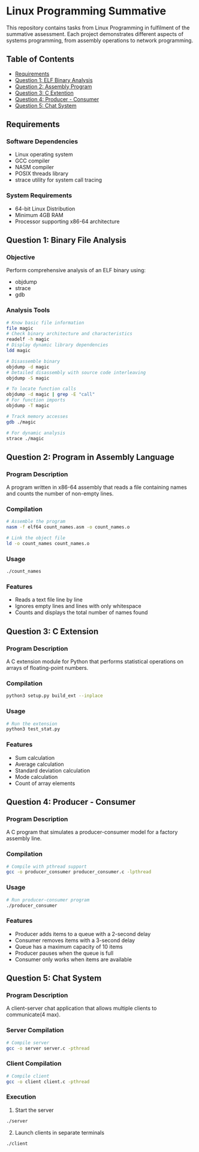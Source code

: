 # Linux Programming Summative

This repository contains tasks from Linux Programming in fulfilment of the summative assessment. Each project demonstrates different aspects of systems programming, from assembly operations to network programming.

## Table of Contents

- [Requirements](#requirements)
- [Question 1: ELF Binary Analysis](#question-1-binary-file-analysis)
- [Question 2: Assembly Program](#question-2-program-in-assembly-language)
- [Question 3: C Extention](#question-3-c-extention)
- [Question 4: Producer - Consumer](#question-4-producer-consumer)
- [Question 5: Chat System](#question-5-chat-system)

## Requirements

### Software Dependencies
- Linux operating system
- GCC compiler
- NASM compiler
- POSIX threads library
- strace utility for system call tracing

### System Requirements
- 64-bit Linux Distribution
- Minimum 4GB RAM
- Processor supporting x86-64 architecture

## Question 1: Binary File Analysis

### Objective
Perform comprehensive analysis of an ELF binary using:
- objdump
- strace
- gdb

### Analysis Tools
```bash
# Know basic file information
file magic
# Check binary architecture and characteristics
readelf -h magic
# Display dynamic library dependencies
ldd magic
```
```bash
# Disassemble binary
objdump -d magic
# Detailed disassembly with source code interleaving
objdump -S magic
```
```bash
# To locate function calls
objdump -d magic | grep -E "call"
# For function imports
objdump -T magic
```
```bash
# Track memory accesses
gdb ./magic
```
```bash
# For dynamic analysis
strace ./magic
```

## Question 2: Program in Assembly Language

### Program Description
A program written in x86-64 assembly that reads a file containing names and counts the number of non-empty lines.

### Compilation
```bash
# Assemble the program
nasm -f elf64 count_names.asm -o count_names.o

# Link the object file
ld -o count_names count_names.o
```

### Usage
```bash
./count_names
```
### Features

- Reads a text file line by line
- Ignores empty lines and lines with only whitespace
- Counts and displays the total number of names found

## Question 3: C Extension

### Program Description
A C extension module for Python that performs statistical operations on arrays of floating-point numbers.

### Compilation
```bash
python3 setup.py build_ext --inplace
```

### Usage
```bash
# Run the extension
python3 test_stat.py
```

### Features
- Sum calculation
- Average calculation
- Standard deviation calculation
- Mode calculation
- Count of array elements

## Question 4: Producer - Consumer

### Program Description
A C program that simulates a producer-consumer model for a factory assembly line.

### Compilation
```bash
# Compile with pthread support
gcc -o producer_consumer producer_consumer.c -lpthread
```

### Usage
```bash
# Run producer-consumer program
./producer_consumer
```

### Features
- Producer adds items to a queue with a 2-second delay
- Consumer removes items with a 3-second delay
- Queue has a maximum capacity of 10 items
- Producer pauses when the queue is full
- Consumer only works when items are available

## Question 5: Chat System

### Program Description
A client-server chat application that allows multiple clients to communicate(4 max).

### Server Compilation
```bash
# Compile server
gcc -o server server.c -pthread
```

### Client Compilation
```bash
# Compile client
gcc -o client client.c -pthread
```

### Execution
1. Start the server
```bash
./server
```

2. Launch clients in separate terminals
```bash
./client
```
